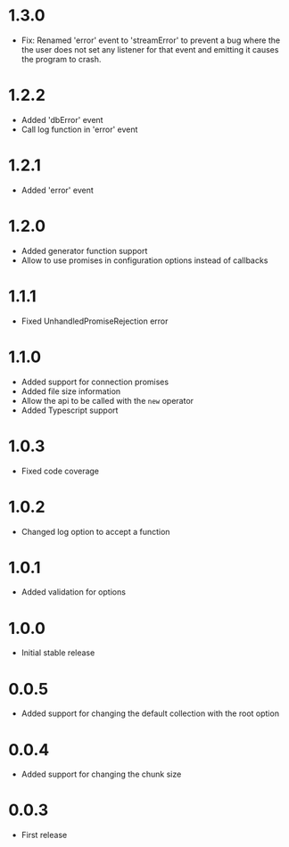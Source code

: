 1.3.0
=====

  * Fix: Renamed 'error' event to 'streamError' to prevent a bug where the
  the user does not set any listener for that event and emitting it causes the
  program to crash.

1.2.2
=====

  * Added 'dbError' event
  * Call log function in 'error' event

1.2.1
=====

  * Added 'error' event

1.2.0
=====

  * Added generator function support
  * Allow to use promises in configuration options instead of callbacks

1.1.1
=====

  * Fixed UnhandledPromiseRejection error
  

1.1.0
==================

  * Added support for connection promises
  * Added file size information
  * Allow the api to be called with the `new` operator
  * Added Typescript support

1.0.3
==================

  * Fixed code coverage

1.0.2
==================

  * Changed log option to accept a function

1.0.1
==================

  * Added validation for options

1.0.0
==================

  * Initial stable release
  
0.0.5
==================
  
  * Added support for changing the default collection with the root option
  
0.0.4
==================
  
  * Added support for changing the chunk size
  
0.0.3
==================
  
  * First release
